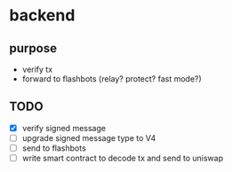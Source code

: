 # backend

## purpose

- verify tx
- forward to flashbots (relay? protect? fast mode?)

## TODO

- [x] verify signed message
- [ ] upgrade signed message type to V4
- [ ] send to flashbots
- [ ] write smart contract to decode tx and send to uniswap

